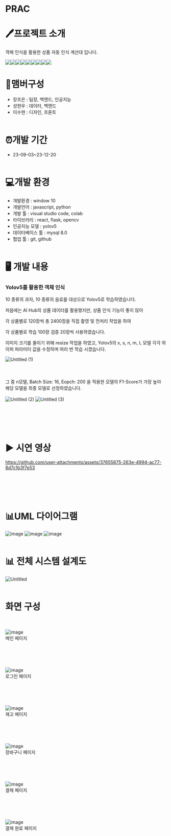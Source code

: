 # PRAC


# 🖊️프로젝트 소개
객체 인식을 활용한 상품 자동 인식 계산대 입니다.


<img src="https://img.shields.io/badge/html5-E34F26?style=for-the-badge&logo=html5&logoColor=white"><img src="https://img.shields.io/badge/css-1572B6?style=for-the-badge&logo=css3&logoColor=white"><img src="https://img.shields.io/badge/javascript-F7DF1E?style=for-the-badge&logo=javascript&logoColor=black"><img src="https://img.shields.io/badge/react-61DAFB?style=for-the-badge&logo=react&logoColor=black"><img src="https://img.shields.io/badge/python-3776AB?style=for-the-badge&logo=python&logoColor=white"><img src="https://img.shields.io/badge/flask-000000?style=for-the-badge&logo=flask&logoColor=white"><img src="https://img.shields.io/badge/mysql-4479A1?style=for-the-badge&logo=mysql&logoColor=white"><img src="https://img.shields.io/badge/github-181717?style=for-the-badge&logo=github&logoColor=white"><img src="https://img.shields.io/badge/git-F05032?style=for-the-badge&logo=git&logoColor=white">

# 🧑맴버구성
- 장조은 : 팀장, 백엔드, 인공지능
- 성현우 : 데이터, 백엔드
- 이수현 : 디자인, 프론트
<br><br>
# ⏰개발 기간
- 23-09-03~23-12-20
<br><br>
# 💻개발 환경
- 개발환경 :  window 10
- 개발언어 : javascript, python
- 개발 툴 : visual studio code, colab
- 라이브러리 : react, flask, opencv
- 인공지능 모델 : yolov5
- 데이터베이스 툴 : mysql 8.0
- 협업 툴 : git, github
<br><br>
# 🖥 개발 내용
### Yolov5를 활용한 객체 인식

10 종류의 과자, 10 종류의 음료를 대상으로 Yolov5로 학습하였습니다.

처음에는 AI Hub의 상품 데이터를 활용했지만, 상품 인식 기능이 좋지 않아 

각 상품별로 120장씩 총 2400장을 직접  촬영 및 전처리 작업을 하여 

각 상품별로 학습 100장 검증 20장씩 사용하였습니다.

이미지 크기를 줄이기 위해 resize 작업을 하였고, Yolov5의 x, s, n, m, L 모델 각각 하이퍼 파라미터 값을 수정하며 여러 번 학습 시켰습니다.

![Untitled (1)](https://github.com/user-attachments/assets/f787b3de-7b44-4953-9d6c-3d80b1b22544)
<br><br><br><br>
그 중 n모델, Batch Size: 16, Eopch: 200 을 적용한 모델의 F1-Score가 가장 높아 해당 모델을 최종 모델로 선정하였습니다.<br><br>
![Untitled (2)](https://github.com/user-attachments/assets/db286601-d7a9-45d4-91e3-f7ad8631dc90)
![Untitled (3)](https://github.com/user-attachments/assets/f707013b-763d-4920-85a8-a459b506a82b)


<br><br><br><br>
# ▶️ 시연 영상
https://github.com/user-attachments/assets/37655875-263e-4994-ac77-8d7c1b3f7e53

<br><br><br><br>


# 📊UML 다이어그램
![image](https://github.com/dltngus02/capstone/assets/120762921/b1ea9450-cf9a-4297-9dd0-9efe91838aa0)
![image](https://github.com/dltngus02/capstone/assets/120762921/5e136e6e-b2e5-4e09-ad22-d191ca044521)
![image](https://github.com/dltngus02/capstone/assets/120762921/dec174f0-3b48-4a8a-bc18-7246b86967f5)
<br><br>
# 📊 전체 시스템 설계도
![Untitled](https://github.com/user-attachments/assets/576bbac7-46ae-4887-81aa-a24a41a7f859)
<br><br>

# 화면 구성<br><br>
![image](https://github.com/dltngus02/capstone/assets/120762921/4673a384-6e16-45bc-9f3e-ced835fe6649)<br>
메인 페이지<br><br>

<br><br><br>
![image](https://github.com/dltngus02/capstone/assets/120762921/c102bcf7-c48c-483a-955e-08698179b07e)<br>
로그인 페이지<br><br>

<br><br><br>
![image](https://github.com/dltngus02/capstone/assets/120762921/e8a73672-615b-4b3a-8f23-51266f80237b)<br>
재고 페이지<br><br>

<br><br><br>
![image](https://github.com/dltngus02/capstone/assets/120762921/4aa39a50-7017-493f-a3d7-e8f67ec37314)<br>
장바구니 페이지<br><br>

<br><br><br>
![image](https://github.com/dltngus02/capstone/assets/120762921/0c84b0df-2e07-462d-8058-2bfa6e168406)<br>
결제 페이지<br><br>

<br><br><br>
![image](https://github.com/dltngus02/capstone/assets/120762921/81b82dd4-9726-4877-a844-cc3a5e1cc6a0)<br>
결제 완료 페이지
